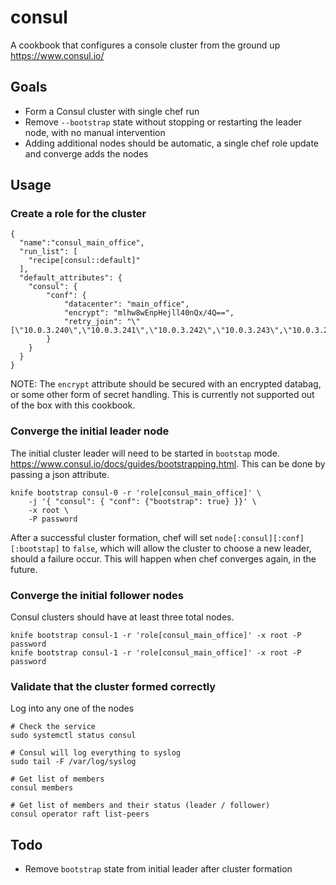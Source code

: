 # consul
A cookbook that configures a console cluster from the ground up
https://www.consul.io/


## Goals
- Form a Consul cluster with single chef run
- Remove `--bootstrap` state without stopping or restarting the leader node, with no manual intervention
- Adding additional nodes should be automatic, a single chef role update and converge adds the nodes


## Usage
### Create a role for the cluster
```
{
  "name":"consul_main_office",
  "run_list": [
    "recipe[consul::default]"
  ],
  "default_attributes": {
    "consul": {
        "conf": {
            "datacenter": "main_office",
            "encrypt": "mlhw8wEnpHejll40nQx/4Q==",
            "retry_join": "\"[\"10.0.3.240\",\"10.0.3.241\",\"10.0.3.242\",\"10.0.3.243\",\"10.0.3.244\"]\""
        }
    }
  }
}
```
NOTE: The `encrypt` attribute should be secured with an encrypted databag, or some other form
of secret handling. This is currently not supported out of the box with this cookbook.


### Converge the initial leader node
The initial cluster leader will need to be started in `bootstap` mode. https://www.consul.io/docs/guides/bootstrapping.html.
This can be done by passing a json attribute.
```
knife bootstrap consul-0 -r 'role[consul_main_office]' \
    -j '{ "consul": { "conf": {"bootstrap": true} }}' \
    -x root \
    -P password
```

After a successful cluster formation, chef will set `node[:consul][:conf][:bootstap]`
to `false`, which will allow the cluster to choose a new leader, should a failure occur.
This will happen when chef converges again, in the future.


### Converge the initial follower nodes
Consul clusters should have at least three total nodes.
```
knife bootstrap consul-1 -r 'role[consul_main_office]' -x root -P password
knife bootstrap consul-1 -r 'role[consul_main_office]' -x root -P password
```

### Validate that the cluster formed correctly
Log into any one of the nodes
```
# Check the service
sudo systemctl status consul

# Consul will log everything to syslog
sudo tail -F /var/log/syslog

# Get list of members
consul members  

# Get list of members and their status (leader / follower)
consul operator raft list-peers 
```


## Todo
- Remove `bootstrap` state from initial leader after cluster formation
